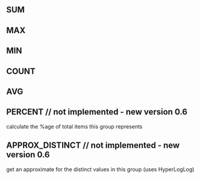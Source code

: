 
## SUM

## MAX

## MIN

## COUNT

## AVG

## PERCENT // not implemented - new version 0.6

calculate the %age of total items this group represents

## APPROX_DISTINCT // not implemented - new version 0.6

get an approximate for the distinct values in this group (uses HyperLogLog)
